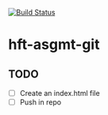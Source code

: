 [![Build Status](https://travis-ci.org/hft-stuttgart-ipr-assignments/hft-asgmt-git.svg?branch=master)](https://travis-ci.org/hft-stuttgart-ipr-assignments/hft-asgmt-git)

# hft-asgmt-git 

## TODO
- [ ] Create an index.html file
- [ ] Push in repo